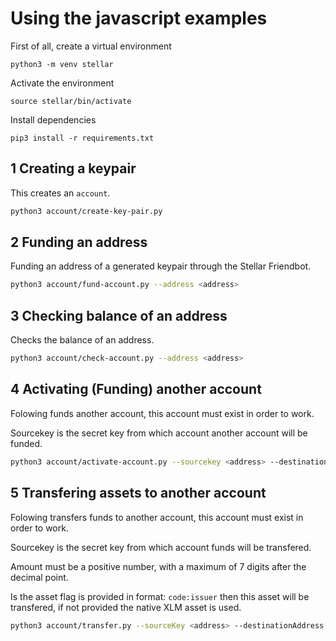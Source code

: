 # Using the javascript examples

First of all, create a virtual environment

`python3 -m venv stellar`

Activate the environment

`source stellar/bin/activate`

Install dependencies

`pip3 install -r requirements.txt`


## 1 Creating a keypair

This creates an `account`.

```sh
python3 account/create-key-pair.py
```

## 2 Funding an address

Funding an address of a generated keypair through the Stellar Friendbot.

```sh
python3 account/fund-account.py --address <address>
```

## 3 Checking balance of an address

Checks the balance of an address.

```sh
python3 account/check-account.py --address <address>
```

## 4 Activating (Funding) another account

Folowing funds another account, this account must exist in order to work.

Sourcekey is the secret key from which account another account will be funded.

```sh
python3 account/activate-account.py --sourcekey <address> --destinationaddress <destinationAddress>
```

## 5 Transfering assets to another account

Folowing transfers funds to another account, this account must exist in order to work.

Sourcekey is the secret key from which account funds will be transfered.

Amount must be a positive number, with a maximum of 7 digits after the decimal point.

Is the asset flag is provided in format: `code:issuer` then this asset will be transfered, if not provided the native XLM asset is used.

```sh
python3 account/transfer.py --sourceKey <address> --destinationAddress <destinationAddress> --amount <amount> --asset <code:issuer>
```

